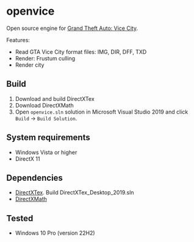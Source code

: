 # openvice
Open source engine for [Grand Theft Auto: Vice City](https://www.rockstargames.com/games/vicecity).

Features:
* Read GTA Vice City format files: IMG, DIR, DFF, TXD
* Render: Frustum culling
* Render city

## Build
1. Download and build DirectXTex
2. Download DirectXMath
3. Open `openvice.sln` solution in Microsoft Visual Studio 2019 and click `Build` -> `Build Solution`.

## System requirements
* Windows Vista or higher
* DirectX 11

## Dependencies
* [DirectXTex](https://github.com/microsoft/DirectXTex). Build DirectXTex_Desktop_2019.sln
* [DirectXMath](https://github.com/microsoft/DirectXMath)

## Tested
* Windows 10 Pro (version 22H2)

